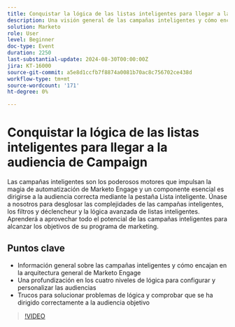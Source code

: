 ```yaml
---
title: Conquistar la lógica de las listas inteligentes para llegar a la audiencia de Campaign
description: Una visión general de las campañas inteligentes y cómo encajan en la arquitectura general de Marketo Engage Una profundización en los cuatro niveles de  para configurar y personalizar las audiencias Trucos para solucionar problemas de lógica y comprobar que se ha dirigido correctamente a la audiencia objetivo
solution: Marketo
role: User
level: Beginner
doc-type: Event
duration: 2250
last-substantial-update: 2024-08-30T00:00:00Z
jira: KT-16000
source-git-commit: a5e8d1ccfb7f8874a0081b70ac8c756702ce438d
workflow-type: tm+mt
source-wordcount: '171'
ht-degree: 0%

---
```



# Conquistar la lógica de las listas inteligentes para llegar a la audiencia de Campaign

Las campañas inteligentes son los poderosos motores que impulsan la magia de automatización de Marketo Engage y un componente esencial es dirigirse a la audiencia correcta mediante la pestaña Lista inteligente. Únase a nosotros para desglosar las complejidades de las campañas inteligentes, los filtros y déclencheur y la lógica avanzada de listas inteligentes. Aprenderá a aprovechar todo el potencial de las campañas inteligentes para alcanzar los objetivos de su programa de marketing.

## Puntos clave

* Información general sobre las campañas inteligentes y cómo encajan en la arquitectura general de Marketo Engage
* Una profundización en los cuatro niveles de lógica para configurar y personalizar las audiencias
* Trucos para solucionar problemas de lógica y comprobar que se ha dirigido correctamente a la audiencia objetivo

>[!VIDEO](https://video.tv.adobe.com/v/3457301/?learn=on&captions=spa)
